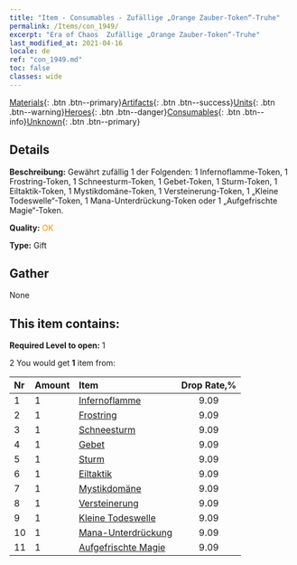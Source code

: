 ```yaml
---
title: "Item - Consumables - Zufällige „Orange Zauber-Token“-Truhe"
permalink: /Items/con_1949/
excerpt: "Era of Chaos  Zufällige „Orange Zauber-Token“-Truhe"
last_modified_at: 2021-04-16
locale: de
ref: "con_1949.md"
toc: false
classes: wide
---
```

 [Materials](/de/Items/){: .btn .btn--primary}[Artifacts](/de/Items/Artifacts/){: .btn .btn--success}[Units](/de/Items/Units/){: .btn .btn--warning}[Heroes](/de/Items/Heroes/){: .btn .btn--danger}[Consumables](/de/Items/Consumables/){: .btn .btn--info}[Unknown](/de/Items/Unknown/){: .btn .btn--primary}

## Details
 **Beschreibung:** Gewährt zufällig 1 der Folgenden: 1 Infernoflamme-Token, 1 Frostring-Token, 1 Schneesturm-Token, 1 Gebet-Token, 1 Sturm-Token, 1 Eiltaktik-Token, 1 Mystikdomäne-Token, 1 Versteinerung-Token, 1 „Kleine Todeswelle“-Token, 1 Mana-Unterdrückung-Token oder 1 „Aufgefrischte Magie“-Token.

 **Quality:** <span style="color: #FF8C00">OK</span>

 **Type:** Gift

## Gather

  None

## This item contains:

 **Required Level to open:** 1

 2 You would get **1** item  from:

  | Nr | Amount |     Item    | Drop Rate,% |
  |:---|:-------|:------------|:---------:|
  | 1 | 1 | [Infernoflamme](/de/Items/her_406/) | 9.09 | 
  | 2 | 1 | [Frostring](/de/Items/her_421/) | 9.09 | 
  | 3 | 1 | [Schneesturm](/de/Items/her_423/) | 9.09 | 
  | 4 | 1 | [Gebet](/de/Items/her_432/) | 9.09 | 
  | 5 | 1 | [Sturm](/de/Items/her_445/) | 9.09 | 
  | 6 | 1 | [Eiltaktik](/de/Items/her_450/) | 9.09 | 
  | 7 | 1 | [Mystikdomäne](/de/Items/her_470/) | 9.09 | 
  | 8 | 1 | [Versteinerung](/de/Items/her_471/) | 9.09 | 
  | 9 | 1 | [Kleine Todeswelle](/de/Items/her_456/) | 9.09 | 
  | 10 | 1 | [Mana-Unterdrückung](/de/Items/her_480/) | 9.09 | 
  | 11 | 1 | [Aufgefrischte Magie](/de/Items/her_482/) | 9.09 | 
